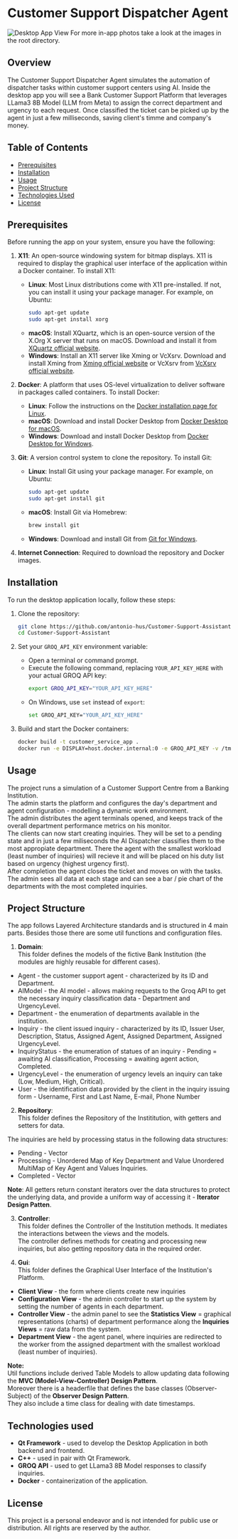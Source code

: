 # Customer Support Dispatcher Agent

![Desktop App View](admin-main-view.png)
For more in-app photos take a look at the images in the root directory.

## Overview
The Customer Support Dispatcher Agent simulates the automation of dispatcher tasks within customer support centers using AI. 
Inside the desktop app you will see a Bank Customer Support Platform that leverages LLama3 8B Model (LLM from Meta) to assign the correct department and urgency to each request.
Once classified the ticket can be picked up by the agent in just a few milliseconds, saving client's timme and company's money.

## Table of Contents
- [Prerequisites](#prerequisites)
- [Installation](#installation)
- [Usage](#usage)
- [Project Structure](#project-structure)
- [Technologies Used](#technologies-used)
- [License](#license)

## Prerequisites
Before running the app on your system, ensure you have the following:

1. **X11**: An open-source windowing system for bitmap displays. X11 is required to display the graphical user interface of the application within a Docker container. To install X11:
    - **Linux**: Most Linux distributions come with X11 pre-installed. If not, you can install it using your package manager. For example, on Ubuntu:
        ```sh
        sudo apt-get update
        sudo apt-get install xorg
        ```
    - **macOS**: Install XQuartz, which is an open-source version of the X.Org X server that runs on macOS. Download and install it from [XQuartz official website](https://www.xquartz.org/).
    - **Windows**: Install an X11 server like Xming or VcXsrv. Download and install Xming from [Xming official website](https://sourceforge.net/projects/xming/) or VcXsrv from [VcXsrv official website](https://sourceforge.net/projects/vcxsrv/).

2. **Docker**: A platform that uses OS-level virtualization to deliver software in packages called containers. To install Docker:
    - **Linux**: Follow the instructions on the [Docker installation page for Linux](https://docs.docker.com/engine/install/#server).
    - **macOS**: Download and install Docker Desktop from [Docker Desktop for macOS](https://docs.docker.com/desktop/install/mac-install/).
    - **Windows**: Download and install Docker Desktop from [Docker Desktop for Windows](https://docs.docker.com/desktop/install/windows-install/).

3. **Git**: A version control system to clone the repository. To install Git:
    - **Linux**: Install Git using your package manager. For example, on Ubuntu:
        ```sh
        sudo apt-get update
        sudo apt-get install git
        ```
    - **macOS**: Install Git via Homebrew:
        ```sh
        brew install git
        ```
    - **Windows**: Download and install Git from [Git for Windows](https://gitforwindows.org/).

4. **Internet Connection**: Required to download the repository and Docker images.


## Installation
To run the desktop application locally, follow these steps:

1. Clone the repository:
    ```sh
    git clone https://github.com/antonio-hus/Customer-Support-Assistant.git
    cd Customer-Support-Assistant
    ```

2. Set your `GROQ_API_KEY` environment variable:
    - Open a terminal or command prompt.
    - Execute the following command, replacing `YOUR_API_KEY_HERE` with your actual GROQ API key:
      ```sh
      export GROQ_API_KEY="YOUR_API_KEY_HERE"
      ```
    - On Windows, use `set` instead of `export`:
      ```sh
      set GROQ_API_KEY="YOUR_API_KEY_HERE"
      ```

3. Build and start the Docker containers:
    ```sh
    docker build -t customer_service_app .
    docker run -e DISPLAY=host.docker.internal:0 -e GROQ_API_KEY -v /tmp/.X11-unix:/tmp/.X11-unix customer_service_app
    ```

## Usage
The project runs a simulation of a Customer Support Centre from a Banking Institution.  
The admin starts the platform and configures the day's department and agent configuration - modelling a dynamic work environment.  
The admin distributes the agent terminals opened, and keeps track of the overall department performance metrics on his monitor.  
The clients can now start creating inquiries. They will be set to a pending state and in just a few miliseconds the AI Dispatcher classifies them to the most appropiate department.
There the agent with the smallest workload (least number of inquiries) will recieve it and will be placed on his duty list based on urgency (highest urgency first).  
After completion the agent closes the ticket and moves on with the tasks.  
The admin sees all data at each stage and can see a bar / pie chart of the departments with the most completed inquiries.

## Project Structure
The app follows Layered Architecture standards and is structured in 4 main parts. Besides those there are some util functions and configuration files.

1. **Domain**:  
This folder defines the models of the fictive Bank Institution (the modules are highly reusable for different cases).
  
- Agent - the customer support agent - characterized by its ID and Department.  
- AIModel - the AI model - allows making requests to the Groq API to get the necessary inquiry classification data - Department and UrgencyLevel.  
- Department - the enumeration of departments available in the institution.  
- Inquiry - the client issued inquiry - characterized by its ID, Issuer User, Description, Status, Assigned Agent, Assigned Department, Assigned UrgencyLevel.  
- InquiryStatus - the enumeration of statues of an inquiry - Pending = awaiting AI classification, Processing = awaiting agent action, Completed.  
- UrgencyLevel - the enumeration of urgency levels an inquiry can take (Low, Medium, High, Critical).
- User - the identification data provided by the client in the inquiry issuing form - Username, First and Last Name, E-mail, Phone Number

2. **Repository**:  
This folder defines the Repository of the Instititution, with getters and setters for data.

The inquiries are held by processing status in the following data structures:  
- Pending - Vector
- Processing - Unordered Map of Key Department and Value Unordered MultiMap of Key Agent and Values Inquiries.
- Completed - Vector

**Note**: All getters return constant iterators over the data structures to protect the underlying data, and provide a uniform way of accessing it - **Iterator Design Patten**.

3. **Controller**:  
This folder defines the Controller of the Institution methods. It mediates the interactions between the views and the models.  
The controller defines methods for creating and processing new inquiries, but also getting repository data in the required order.

7. **Gui**:  
This folder defines the Graphical User Interface of the Institution's Platform.

- **Client View** - the form where clients create new inquiries
- **Configuration View** - the admin controller to start up the system by setting the number of agents in each department.
- **Controller View** - the admin panel to see the **Statistics View** = graphical representations (charts) of department performance along the **Inquiries Views** = raw data from the system.
- **Department View** - the agent panel, where inquiries are redirected to the worker from the assigned department with the smallest workload (least number of inquiries).
  
**Note:**  
Util functions include derived Table Models to allow updating data following the **MVC (Model-View-Controller) Design Pattern**.  
Moreover there is a headerfile that defines the base classes (Observer-Subject) of the **Observer Design Pattern**.  
They also include a time class for dealing with date timestamps.

## Technologies used
- **Qt Framework** - used to develop the Desktop Application in both backend and frontend.
- **C++** - used in pair with Qt Framework.
- **GROQ API** - used to get LLama3 8B Model responses to classify inquiries.
- **Docker** - containerization of the application.

## License
This project is a personal endeavor and is not intended for public use or distribution. All rights are reserved by the author.
